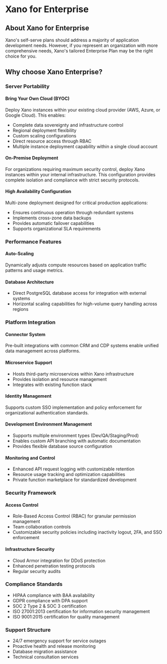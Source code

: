 # Xano for Enterprise

## About Xano for Enterprise

Xano's self-serve plans should address a majority of application development needs. However, if you represent an organization with more comprehensive needs, Xano's tailored Enterprise Plan may be the right choice for you.

## Why choose Xano Enterprise?

### Server Portability

#### Bring Your Own Cloud (BYOC)

Deploy Xano instances within your existing cloud provider (AWS, Azure, or Google Cloud). This enables:

* Complete data sovereignty and infrastructure control
* Regional deployment flexibility
* Custom scaling configurations
* Direct resource access through RBAC
* Multiple instance deployment capability within a single cloud account

#### On-Premise Deployment

For organizations requiring maximum security control, deploy Xano instances within your internal infrastructure. This configuration provides complete isolation and compliance with strict security protocols.

#### High Availability Configuration

Multi-zone deployment designed for critical production applications:

* Ensures continuous operation through redundant systems
* Implements cross-zone data backups
* Provides automatic failover capabilities
* Supports organizational SLA requirements

### Performance Features <a href="#performance" id="performance"></a>

#### Auto-Scaling

Dynamically adjusts compute resources based on application traffic patterns and usage metrics.

#### Database Architecture

* Direct PostgreSQL database access for integration with external systems
* Horizontal scaling capabilities for high-volume query handling across regions

### Platform Integration

#### Connector System

Pre-built integrations with common CRM and CDP systems enable unified data management across platforms.

#### Microservice Support

* Hosts third-party microservices within Xano infrastructure
* Provides isolation and resource management
* Integrates with existing function stack

#### Identity Management

Supports custom SSO implementation and policy enforcement for organizational authentication standards.

#### Development Environment Management

* Supports multiple environment types (Dev/QA/Staging/Prod)
* Enables custom API branching with automatic documentation
* Provides flexible database source configuration

#### Monitoring and Control

* Enhanced API request logging with customizable retention
* Resource usage tracking and optimization capabilities
* Private function marketplace for standardized development

### Security Framework

#### Access Control

* Role-Based Access Control (RBAC) for granular permission management
* Team collaboration controls
* Customizable security policies including inactivity logout, 2FA, and SSO enforcement

#### Infrastructure Security

* Cloud Armor integration for DDoS protection
* Enhanced penetration testing protocols
* Regular security audits

### Compliance Standards

* HIPAA compliance with BAA availability
* GDPR compliance with DPA support
* SOC 2 Type 2 & SOC 3 certification
* ISO 27001:2013 certification for information security management
* ISO 9001:2015 certification for quality management

### Support Structure

* 24/7 emergency support for service outages
* Proactive health and release monitoring
* Database migration assistance
* Technical consultation services
